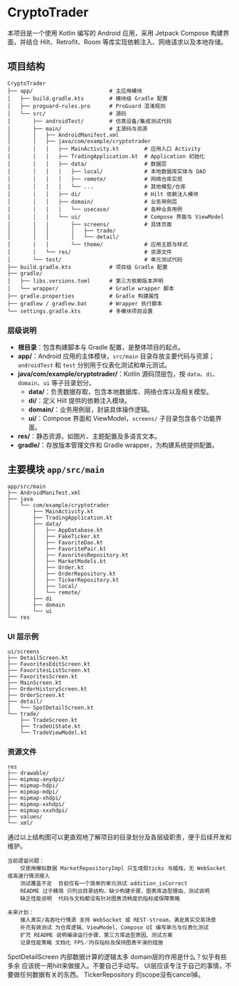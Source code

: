 # CryptoTrader

本项目是一个使用 Kotlin 编写的 Android 应用，采用 Jetpack Compose 构建界面，并结合 Hilt、Retrofit、Room 等库实现依赖注入、网络请求以及本地存储。

## 项目结构

```
CryptoTrader
├── app/                        # 主应用模块
│   ├── build.gradle.kts        # 模块级 Gradle 配置
│   ├── proguard-rules.pro      # ProGuard 混淆规则
│   └── src/                    # 源码
│       ├── androidTest/        # 仿真设备/集成测试代码
│       ├── main/               # 主源码与资源
│       │   ├── AndroidManifest.xml
│       │   ├── java/com/example/cryptotrader
│       │   │   ├── MainActivity.kt        # 应用入口 Activity
│       │   │   ├── TradingApplication.kt  # Application 初始化
│       │   │   ├── data/                  # 数据层
│       │   │   │   ├── local/             # 本地数据库实体与 DAO
│       │   │   │   ├── remote/            # 网络仓库实现
│       │   │   │   └── ...                # 其他模型/仓库
│       │   │   ├── di/                    # Hilt 依赖注入模块
│       │   │   ├── domain/                # 业务用例层
│       │   │   │   └── usecase/           # 各种业务用例
│       │   │   └── ui/                    # Compose 界面与 ViewModel
│       │   │       ├── screens/           # 具体页面
│       │   │       │   ├── trade/
│       │   │       │   └── detail/
│       │   │       └── theme/             # 应用主题与样式
│       │   └── res/                       # 资源文件
│       └── test/                          # 单元测试代码
├── build.gradle.kts            # 项目级 Gradle 配置
├── gradle/
│   ├── libs.versions.toml      # 第三方依赖版本声明
│   └── wrapper/                # Gradle wrapper 脚本
├── gradle.properties           # Gradle 构建属性
├── gradlew / gradlew.bat       # Wrapper 执行脚本
└── settings.gradle.kts         # 多模块项目设置
```

### 层级说明

- **根目录**：包含构建脚本与 Gradle 配置，是整体项目的起点。
- **app/**：Android 应用的主体模块，`src/main` 目录存放主要代码与资源；`androidTest` 和 `test` 分别用于仪表化测试和单元测试。
- **java/com/example/cryptotrader/**：Kotlin 源码顶层包，按 `data`、`di`、`domain`、`ui` 等子目录划分。
  - **data/**：负责数据存取，包含本地数据库、网络仓库以及相关模型。
  - **di/**：定义 Hilt 提供的依赖注入模块。
  - **domain/**：业务用例层，封装具体操作逻辑。
  - **ui/**：Compose 界面和 ViewModel，`screens/` 子目录包含各个功能界面。
- **res/**：静态资源，如图片、主题配置及多语言文本。
- **gradle/**：存放版本管理文件和 Gradle wrapper，为构建系统提供配置。

## 主要模块 `app/src/main`

```
app/src/main
├── AndroidManifest.xml
├── java
│   └── com/example/cryptotrader
│       ├── MainActivity.kt
│       ├── TradingApplication.kt
│       ├── data/
│       │   ├── AppDatabase.kt
│       │   ├── FakeTicker.kt
│       │   ├── FavoriteDao.kt
│       │   ├── FavoritePair.kt
│       │   ├── FavoritesRepository.kt
│       │   ├── MarketModels.kt
│       │   ├── Order.kt
│       │   ├── OrderRepository.kt
│       │   ├── TickerRepository.kt
│       │   ├── local/
│       │   └── remote/
│       ├── di
│       ├── domain
│       └── ui
└── res
```

### UI 层示例

```
ui/screens
├── DetailScreen.kt
├── FavoritesEditScreen.kt
├── FavoritesListScreen.kt
├── FavoritesScreen.kt
├── MainScreen.kt
├── OrderHistoryScreen.kt
├── OrderScreen.kt
├── detail/
│   └── SpotDetailScreen.kt
└── trade/
    ├── TradeScreen.kt
    ├── TradeUiState.kt
    └── TradeViewModel.kt
```

### 资源文件

```
res
├── drawable/
├── mipmap-anydpi/
├── mipmap-hdpi/
├── mipmap-mdpi/
├── mipmap-xhdpi/
├── mipmap-xxhdpi/
├── mipmap-xxxhdpi/
├── values/
└── xml/
```

通过以上结构图可以更直观地了解项目的目录划分及各层级职责，便于后续开发和维护。

```
当前遗留问题：
    仅使用模拟数据	MarketRepositoryImpl 只生成假ticks 与蜡烛，无 WebSocket 或高速行情流接入
    测试覆盖不足	目前仅有一个简单的单元测试 addition_isCorrect
    README 过于精简	只列出目录结构，缺少构建步骤、图表库选型理由、测试说明
    缺乏性能说明	代码与文档都没有针对图表流畅度的指标或保障策略

未来计划：
    接入真实/高吞吐行情源 支持 WebSocket 或 REST‑stream，满足真实交易场景 
    补充有效测试 为仓库逻辑、ViewModel、Compose UI 编写单元与仪表化测试 
    扩充 README 说明编译运行步骤、第三方库选型原因、测试方案 
    记录性能策略 文档化 FPS／内存指标及保持图表平滑的措施 
```
SpotDetailScreen 内部数据计算的逻辑太多
domain层的作用是什么？似乎有些多余
应该统一用hilt来做接入。不要自己手动写。
UI层应该专注于自己的事情，不要做任何数据有关的东西。
TickerRepository 的scope没有cancel掉。
